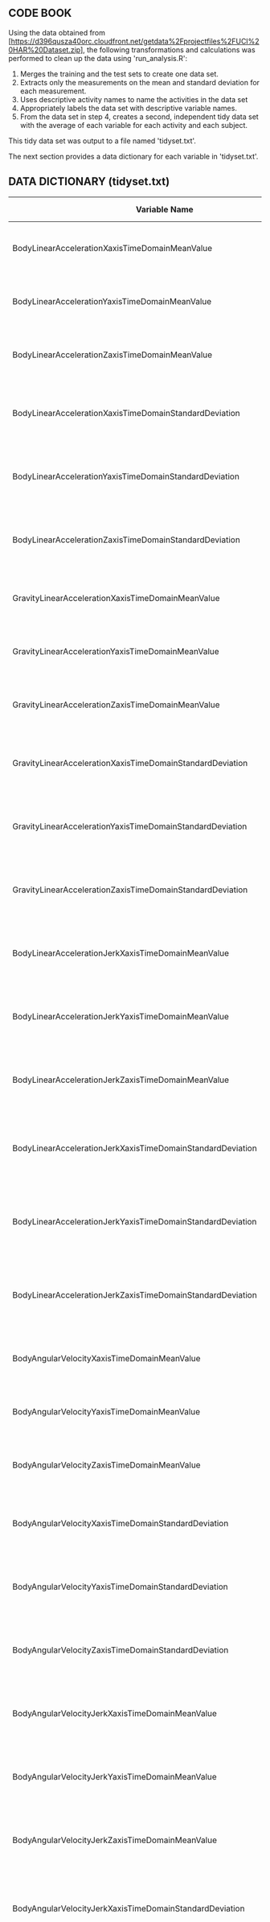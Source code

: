 ## CODE BOOK 

Using the data obtained from [https://d396qusza40orc.cloudfront.net/getdata%2Fprojectfiles%2FUCI%20HAR%20Dataset.zip], the following transformations and calculations was performed to clean up the data using 'run_analysis.R':

1. Merges the training and the test sets to create one data set.
2. Extracts only the measurements on the mean and standard deviation for each measurement. 
3. Uses descriptive activity names to name the activities in the data set
4. Appropriately labels the data set with descriptive variable names. 
5. From the data set in step 4, creates a second, independent tidy data set with the average of each variable for each activity and each subject.

This tidy data set was output to a file named 'tidyset.txt'. 

The next section provides a data dictionary for each variable in 'tidyset.txt'.


## DATA DICTIONARY (tidyset.txt)

|Variable Name|Unit|Description of the Variable|
|---|---|---|
|BodyLinearAccelerationXaxisTimeDomainMeanValue|standard gravity units 'g'|Body Linear Acceleration in the X direction time domain signals - Mean Value|
|BodyLinearAccelerationYaxisTimeDomainMeanValue|standard gravity units 'g'|Body Linear Acceleration in the Y direction time domain signals - Mean Value|
|BodyLinearAccelerationZaxisTimeDomainMeanValue|standard gravity units 'g'|Body Linear Acceleration in the Z direction time domain signals - Mean Value|
|BodyLinearAccelerationXaxisTimeDomainStandardDeviation|standard gravity units 'g'|Body Linear Acceleration in the X direction time domain signals - Standard Deviation|
|BodyLinearAccelerationYaxisTimeDomainStandardDeviation|standard gravity units 'g'|Body Linear Acceleration in the Y direction time domain signals - Standard Deviation|
|BodyLinearAccelerationZaxisTimeDomainStandardDeviation|standard gravity units 'g'|Body Linear Acceleration in the Z direction time domain signals - Standard Deviation|
|GravityLinearAccelerationXaxisTimeDomainMeanValue|standard gravity units 'g'|Gravity Linear Acceleration in the X direction time domain signals - Mean Value|
|GravityLinearAccelerationYaxisTimeDomainMeanValue|standard gravity units 'g'|Gravity Linear Acceleration in the Y direction time domain signals - Mean Value|
|GravityLinearAccelerationZaxisTimeDomainMeanValue|standard gravity units 'g'|Gravity Linear Acceleration in the Z direction time domain signals - Mean Value|
|GravityLinearAccelerationXaxisTimeDomainStandardDeviation|standard gravity units 'g'|Gravity Linear Acceleration in the X direction time domain signals - Standard Deviation|
|GravityLinearAccelerationYaxisTimeDomainStandardDeviation|standard gravity units 'g'|Gravity Linear Acceleration in the Y direction time domain signals - Standard Deviation|
|GravityLinearAccelerationZaxisTimeDomainStandardDeviation|standard gravity units 'g'|Gravity Linear Acceleration in the Z direction time domain signals - Standard Deviation|
|BodyLinearAccelerationJerkXaxisTimeDomainMeanValue|standard gravity units 'g'|Body Linear Acceleration Jerk signal in the X direction time domain signals - Mean Value|
|BodyLinearAccelerationJerkYaxisTimeDomainMeanValue|standard gravity units 'g'|Body Linear Acceleration Jerk signal in the Y direction time domain signals - Mean Value|
|BodyLinearAccelerationJerkZaxisTimeDomainMeanValue|standard gravity units 'g'|Body Linear Acceleration Jerk signal in the Z direction time domain signals - Mean Value|
|BodyLinearAccelerationJerkXaxisTimeDomainStandardDeviation|standard gravity units 'g'|Body Linear Acceleration Jerk signal in the X direction time domain signals - Standard Deviation|
|BodyLinearAccelerationJerkYaxisTimeDomainStandardDeviation|standard gravity units 'g'|Body Linear Acceleration Jerk signal in the Y direction time domain signals - Standard Deviation|
|BodyLinearAccelerationJerkZaxisTimeDomainStandardDeviation|standard gravity units 'g'|Body Linear Acceleration Jerk signal in the Z direction time domain signals - Standard Deviation|
|BodyAngularVelocityXaxisTimeDomainMeanValue|radians/second|Body Angular Velocity in the X direction time domain signals - Mean Value|
|BodyAngularVelocityYaxisTimeDomainMeanValue|radians/second|Body Angular Velocity in the Y direction time domain signals - Mean Value|
|BodyAngularVelocityZaxisTimeDomainMeanValue|radians/second|Body Angular Velocity in the Z direction time domain signals - Mean Value|
|BodyAngularVelocityXaxisTimeDomainStandardDeviation|radians/second|Body Angular Velocity in the X direction time domain signals - Standard Deviation|
|BodyAngularVelocityYaxisTimeDomainStandardDeviation|radians/second|Body Angular Velocity in the Y direction time domain signals - Standard Deviation|
|BodyAngularVelocityZaxisTimeDomainStandardDeviation|radians/second|Body Angular Velocity in the Z direction time domain signals - Standard Deviation|
|BodyAngularVelocityJerkXaxisTimeDomainMeanValue|radians/second|Body Angular Velocity Jerk signal in the X direction time domain signals - Mean Value|
|BodyAngularVelocityJerkYaxisTimeDomainMeanValue|radians/second|Body Angular Velocity Jerk signal in the Y direction time domain signals - Mean Value|
|BodyAngularVelocityJerkZaxisTimeDomainMeanValue|radians/second|Body Angular Velocity Jerk signal in the Z direction time domain signals - Mean Value|
|BodyAngularVelocityJerkXaxisTimeDomainStandardDeviation|radians/second|Body Angular Velocity Jerk signal in the X direction time domain signals - Standard Deviation|
|BodyAngularVelocityJerkYaxisTimeDomainStandardDeviation|radians/second|Body Angular Velocity Jerk signal in the Y direction time domain signals - Standard Deviation|
|BodyAngularVelocityJerkZaxisTimeDomainStandardDeviation|radians/second|Body Angular Velocity Jerk signal in the Z direction time domain signals - Standard Deviation|
|BodyLinearAccelerationEuclideanNormTimeDomainMeanValue|standard gravity units 'g'|Body Linear Acceleration using the Euclidean Norm time domain signals - Mean Value|
|BodyLinearAccelerationEuclideanNormTimeDomainStandardDeviation|standard gravity units 'g'|Body Linear Acceleration using the Euclidean Norm time domain signals - Standard Deviation|
|GravityLinearAccelerationEuclideanNormTimeDomainMeanValue|standard gravity units 'g'|Gravity Linear Acceleration using the Euclidean Norm time domain signals - Mean Value|
|GravityLinearAccelerationEuclideanNormTimeDomainStandardDeviation|standard gravity units 'g'|Gravity Linear Acceleration using the Euclidean Norm time domain signals - Standard Deviation|
|BodyLinearAccelerationJerkEuclideanNormTimeDomainMeanValue|standard gravity units 'g'|Body Linear Acceleration Jerk signal using the Euclidean Norm time domain signals - Mean Value|
|BodyLinearAccelerationJerkEuclideanNormTimeDomainStandardDeviation|standard gravity units 'g'|Body Linear Acceleration Jerk signal using the Euclidean Norm time domain signals - Standard Deviation|
|BodyAngularVelocityEuclideanNormTimeDomainMeanValue|standard gravity units 'g'|Body Angular Velocity using the Euclidean Norm time domain signals - Mean Value|
|BodyAngularVelocityEuclideanNormTimeDomainStandardDeviation|standard gravity units 'g'|Body Angular Velocity using the Euclidean Norm time domain signals - Standard Deviation|
|BodyAngularVelocityJerkEuclideanNormTimeDomainMeanValue|standard gravity units 'g'|Body Angular Velocity Jerk signal using the Euclidean Norm time domain signals - Mean Value|
|BodyAngularVelocityJerkEuclideanNormTimeDomainStandardDeviation|standard gravity units 'g'|Body Angular Velocity Jerk signal using the Euclidean Norm time domain signals - Standard Deviation|
|BodyLinearAccelerationXaxisFrequencyDomainMeanValue|standard gravity units 'g'|Body Linear Acceleration in the X directionfrequency domain signals - Mean Value|
|BodyLinearAccelerationYaxisFrequencyDomainMeanValue|standard gravity units 'g'|Body Linear Acceleration in the Y directionfrequency domain signals - Mean Value|
|BodyLinearAccelerationZaxisFrequencyDomainMeanValue|standard gravity units 'g'|Body Linear Acceleration in the Z directionfrequency domain signals - Mean Value|
|BodyLinearAccelerationXaxisFrequencyDomainStandardDeviation|standard gravity units 'g'|Body Linear Acceleration in the X directionfrequency domain signals - Standard Deviation|
|BodyLinearAccelerationYaxisFrequencyDomainStandardDeviation|standard gravity units 'g'|Body Linear Acceleration in the Y directionfrequency domain signals - Standard Deviation|
|BodyLinearAccelerationZaxisFrequencyDomainStandardDeviation|standard gravity units 'g'|Body Linear Acceleration in the Z directionfrequency domain signals - Standard Deviation|
|BodyLinearAccelerationXaxisFrequencyDomainMeanFrequency|standard gravity units 'g'|Body Linear Acceleration in the X directionfrequency domain signals - Mean Frequency|
|BodyLinearAccelerationYaxisFrequencyDomainMeanFrequency|standard gravity units 'g'|Body Linear Acceleration in the Y directionfrequency domain signals - Mean Frequency|
|BodyLinearAccelerationZaxisFrequencyDomainMeanFrequency|standard gravity units 'g'|Body Linear Acceleration in the Z directionfrequency domain signals - Mean Frequency|
|BodyLinearAccelerationJerkXaxisFrequencyDomainMeanValue|standard gravity units 'g'|Body Linear Acceleration Jerk signal in the X directionfrequency domain signals - Mean Value|
|BodyLinearAccelerationJerkYaxisFrequencyDomainMeanValue|standard gravity units 'g'|Body Linear Acceleration Jerk signal in the Y directionfrequency domain signals - Mean Value|
|BodyLinearAccelerationJerkZaxisFrequencyDomainMeanValue|standard gravity units 'g'|Body Linear Acceleration Jerk signal in the Z directionfrequency domain signals - Mean Value|
|BodyLinearAccelerationJerkXaxisFrequencyDomainStandardDeviation|standard gravity units 'g'|Body Linear Acceleration Jerk signal in the X directionfrequency domain signals - Standard Deviation|
|BodyLinearAccelerationJerkYaxisFrequencyDomainStandardDeviation|standard gravity units 'g'|Body Linear Acceleration Jerk signal in the Y directionfrequency domain signals - Standard Deviation|
|BodyLinearAccelerationJerkZaxisFrequencyDomainStandardDeviation|standard gravity units 'g'|Body Linear Acceleration Jerk signal in the Z directionfrequency domain signals - Standard Deviation|
|BodyLinearAccelerationJerkXaxisFrequencyDomainMeanFrequency|standard gravity units 'g'|Body Linear Acceleration Jerk signal in the X directionfrequency domain signals - Mean Frequency|
|BodyLinearAccelerationJerkYaxisFrequencyDomainMeanFrequency|standard gravity units 'g'|Body Linear Acceleration Jerk signal in the Y directionfrequency domain signals - Mean Frequency|
|BodyLinearAccelerationJerkZaxisFrequencyDomainMeanFrequency|standard gravity units 'g'|Body Linear Acceleration Jerk signal in the Z directionfrequency domain signals - Mean Frequency|
|BodyAngularVelocityXaxisFrequencyDomainMeanValue|radians/second|Body Angular Velocity in the X directionfrequency domain signals - Mean Value|
|BodyAngularVelocityYaxisFrequencyDomainMeanValue|radians/second|Body Angular Velocity in the Y directionfrequency domain signals - Mean Value|
|BodyAngularVelocityZaxisFrequencyDomainMeanValue|radians/second|Body Angular Velocity in the Z directionfrequency domain signals - Mean Value|
|BodyAngularVelocityXaxisFrequencyDomainStandardDeviation|radians/second|Body Angular Velocity in the X directionfrequency domain signals - Standard Deviation|
|BodyAngularVelocityYaxisFrequencyDomainStandardDeviation|radians/second|Body Angular Velocity in the Y directionfrequency domain signals - Standard Deviation|
|BodyAngularVelocityZaxisFrequencyDomainStandardDeviation|radians/second|Body Angular Velocity in the Z directionfrequency domain signals - Standard Deviation|
|BodyAngularVelocityXaxisFrequencyDomainMeanFrequency|radians/second|Body Angular Velocity in the X directionfrequency domain signals - Mean Frequency|
|BodyAngularVelocityYaxisFrequencyDomainMeanFrequency|radians/second|Body Angular Velocity in the Y directionfrequency domain signals - Mean Frequency|
|BodyAngularVelocityZaxisFrequencyDomainMeanFrequency|radians/second|Body Angular Velocity in the Z directionfrequency domain signals - Mean Frequency|
|BodyLinearAccelerationEuclideanNormFrequencyDomainMeanValue|standard gravity units 'g'|Body Linear Acceleration using the Euclidean Normfrequency domain signals - Mean Value|
|BodyLinearAccelerationEuclideanNormFrequencyDomainStandardDeviation|standard gravity units 'g'|Body Linear Acceleration using the Euclidean Normfrequency domain signals - Standard Deviation|
|BodyLinearAccelerationEuclideanNormFrequencyDomainMeanFrequency|standard gravity units 'g'|Body Linear Acceleration using the Euclidean Normfrequency domain signals - Mean Frequency|
|BodyLinearAccelerationJerkEuclideanNormFrequencyDomainMeanValue|standard gravity units 'g'|Body Linear Acceleration Jerk signal using the Euclidean Normfrequency domain signals - Mean Value|
|BodyLinearAccelerationJerkEuclideanNormFrequencyDomainStandardDeviation|standard gravity units 'g'|Body Linear Acceleration Jerk signal using the Euclidean Normfrequency domain signals - Standard Deviation|
|BodyLinearAccelerationJerkEuclideanNormFrequencyDomainMeanFrequency|standard gravity units 'g'|Body Linear Acceleration Jerk signal using the Euclidean Normfrequency domain signals - Mean Frequency|
|BodyAngularVelocityEuclideanNormFrequencyDomainMeanValue|radians/second|Body Angular Velocity using the Euclidean Normfrequency domain signals - Mean Value|
|BodyAngularVelocityEuclideanNormFrequencyDomainStandardDeviation|radians/second|Body Angular Velocity using the Euclidean Normfrequency domain signals - Standard Deviation|
|BodyAngularVelocityEuclideanNormFrequencyDomainMeanFrequency|radians/second|Body Angular Velocity using the Euclidean Normfrequency domain signals - Mean Frequency|
|BodyAngularVelocityJerkEuclideanNormFrequencyDomainMeanValue|radians/second|Body Angular Velocity Jerk signal using the Euclidean Normfrequency domain signals - Mean Value|
|BodyAngularVelocityJerkEuclideanNormFrequencyDomainStandardDeviation|radians/second|Body Angular Velocity Jerk signal using the Euclidean Normfrequency domain signals - Standard Deviation|
|BodyAngularVelocityJerkEuclideanNormFrequencyDomainMeanFrequency|radians/second|Body Angular Velocity Jerk signal using the Euclidean Normfrequency domain signals - Mean Frequency|

## How the Variable Names of the Extracted Measurements were Renamed

|Original Variable Names|Variable Names Renamed to be more descriptive|
|---|---|
|tBodyAcc-mean()-X|BodyLinearAccelerationXaxisTimeDomainMeanValue|
|tBodyAcc-mean()-Y|BodyLinearAccelerationYaxisTimeDomainMeanValue|
|tBodyAcc-mean()-Z|BodyLinearAccelerationZaxisTimeDomainMeanValue|
|tBodyAcc-std()-X|BodyLinearAccelerationXaxisTimeDomainStandardDeviation|
|tBodyAcc-std()-Y|BodyLinearAccelerationYaxisTimeDomainStandardDeviation|
|tBodyAcc-std()-Z|BodyLinearAccelerationZaxisTimeDomainStandardDeviation|
|tGravityAcc-mean()-X|GravityLinearAccelerationXaxisTimeDomainMeanValue|
|tGravityAcc-mean()-Y|GravityLinearAccelerationYaxisTimeDomainMeanValue|
|tGravityAcc-mean()-Z|GravityLinearAccelerationZaxisTimeDomainMeanValue|
|tGravityAcc-std()-X|GravityLinearAccelerationXaxisTimeDomainStandardDeviation|
|tGravityAcc-std()-Y|GravityLinearAccelerationYaxisTimeDomainStandardDeviation|
|tGravityAcc-std()-Z|GravityLinearAccelerationZaxisTimeDomainStandardDeviation|
|tBodyAccJerk-mean()-X|BodyLinearAccelerationJerkXaxisTimeDomainMeanValue|
|tBodyAccJerk-mean()-Y|BodyLinearAccelerationJerkYaxisTimeDomainMeanValue|
|tBodyAccJerk-mean()-Z|BodyLinearAccelerationJerkZaxisTimeDomainMeanValue|
|tBodyAccJerk-std()-X|BodyLinearAccelerationJerkXaxisTimeDomainStandardDeviation|
|tBodyAccJerk-std()-Y|BodyLinearAccelerationJerkYaxisTimeDomainStandardDeviation|
|tBodyAccJerk-std()-Z|BodyLinearAccelerationJerkZaxisTimeDomainStandardDeviation|
|tBodyGyro-mean()-X|BodyAngularVelocityXaxisTimeDomainMeanValue|
|tBodyGyro-mean()-Y|BodyAngularVelocityYaxisTimeDomainMeanValue|
|tBodyGyro-mean()-Z|BodyAngularVelocityZaxisTimeDomainMeanValue|
|tBodyGyro-std()-X|BodyAngularVelocityXaxisTimeDomainStandardDeviation|
|tBodyGyro-std()-Y|BodyAngularVelocityYaxisTimeDomainStandardDeviation|
|tBodyGyro-std()-Z|BodyAngularVelocityZaxisTimeDomainStandardDeviation|
|tBodyGyroJerk-mean()-X|BodyAngularVelocityJerkXaxisTimeDomainMeanValue|
|tBodyGyroJerk-mean()-Y|BodyAngularVelocityJerkYaxisTimeDomainMeanValue|
|tBodyGyroJerk-mean()-Z|BodyAngularVelocityJerkZaxisTimeDomainMeanValue|
|tBodyGyroJerk-std()-X|BodyAngularVelocityJerkXaxisTimeDomainStandardDeviation|
|tBodyGyroJerk-std()-Y|BodyAngularVelocityJerkYaxisTimeDomainStandardDeviation|
|tBodyGyroJerk-std()-Z|BodyAngularVelocityJerkZaxisTimeDomainStandardDeviation|
|tBodyAccMag-mean()|BodyLinearAccelerationEuclideanNormTimeDomainMeanValue|
|tBodyAccMag-std()|BodyLinearAccelerationEuclideanNormTimeDomainStandardDeviation|
|tGravityAccMag-mean()|GravityLinearAccelerationEuclideanNormTimeDomainMeanValue|
|tGravityAccMag-std()|GravityLinearAccelerationEuclideanNormTimeDomainStandardDeviation|
|tBodyAccJerkMag-mean()|BodyLinearAccelerationJerkEuclideanNormTimeDomainMeanValue|
|tBodyAccJerkMag-std()|BodyLinearAccelerationJerkEuclideanNormTimeDomainStandardDeviation|
|tBodyGyroMag-mean()|BodyAngularVelocityEuclideanNormTimeDomainMeanValue|
|tBodyGyroMag-std()|BodyAngularVelocityEuclideanNormTimeDomainStandardDeviation|
|tBodyGyroJerkMag-mean()|BodyAngularVelocityJerkEuclideanNormTimeDomainMeanValue|
|tBodyGyroJerkMag-std()|BodyAngularVelocityJerkEuclideanNormTimeDomainStandardDeviation|
|fBodyAcc-mean()-X|BodyLinearAccelerationXaxisFrequencyDomainMeanValue|
|fBodyAcc-mean()-Y|BodyLinearAccelerationYaxisFrequencyDomainMeanValue|
|fBodyAcc-mean()-Z|BodyLinearAccelerationZaxisFrequencyDomainMeanValue|
|fBodyAcc-std()-X|BodyLinearAccelerationXaxisFrequencyDomainStandardDeviation|
|fBodyAcc-std()-Y|BodyLinearAccelerationYaxisFrequencyDomainStandardDeviation|
|fBodyAcc-std()-Z|BodyLinearAccelerationZaxisFrequencyDomainStandardDeviation|
|fBodyAcc-meanFreq()-X|BodyLinearAccelerationXaxisFrequencyDomainMeanFrequency|
|fBodyAcc-meanFreq()-Y|BodyLinearAccelerationYaxisFrequencyDomainMeanFrequency|
|fBodyAcc-meanFreq()-Z|BodyLinearAccelerationZaxisFrequencyDomainMeanFrequency|
|fBodyAccJerk-mean()-X|BodyLinearAccelerationJerkXaxisFrequencyDomainMeanValue|
|fBodyAccJerk-mean()-Y|BodyLinearAccelerationJerkYaxisFrequencyDomainMeanValue|
|fBodyAccJerk-mean()-Z|BodyLinearAccelerationJerkZaxisFrequencyDomainMeanValue|
|fBodyAccJerk-std()-X|BodyLinearAccelerationJerkXaxisFrequencyDomainStandardDeviation|
|fBodyAccJerk-std()-Y|BodyLinearAccelerationJerkYaxisFrequencyDomainStandardDeviation|
|fBodyAccJerk-std()-Z|BodyLinearAccelerationJerkZaxisFrequencyDomainStandardDeviation|
|fBodyAccJerk-meanFreq()-X|BodyLinearAccelerationJerkXaxisFrequencyDomainMeanFrequency|
|fBodyAccJerk-meanFreq()-Y|BodyLinearAccelerationJerkYaxisFrequencyDomainMeanFrequency|
|fBodyAccJerk-meanFreq()-Z|BodyLinearAccelerationJerkZaxisFrequencyDomainMeanFrequency|
|fBodyGyro-mean()-X|BodyAngularVelocityXaxisFrequencyDomainMeanValue|
|fBodyGyro-mean()-Y|BodyAngularVelocityYaxisFrequencyDomainMeanValue|
|fBodyGyro-mean()-Z|BodyAngularVelocityZaxisFrequencyDomainMeanValue|
|fBodyGyro-std()-X|BodyAngularVelocityXaxisFrequencyDomainStandardDeviation|
|fBodyGyro-std()-Y|BodyAngularVelocityYaxisFrequencyDomainStandardDeviation|
|fBodyGyro-std()-Z|BodyAngularVelocityZaxisFrequencyDomainStandardDeviation|
|fBodyGyro-meanFreq()-X|BodyAngularVelocityXaxisFrequencyDomainMeanFrequency|
|fBodyGyro-meanFreq()-Y|BodyAngularVelocityYaxisFrequencyDomainMeanFrequency|
|fBodyGyro-meanFreq()-Z|BodyAngularVelocityZaxisFrequencyDomainMeanFrequency|
|fBodyAccMag-mean()|BodyLinearAccelerationEuclideanNormFrequencyDomainMeanValue|
|fBodyAccMag-std()|BodyLinearAccelerationEuclideanNormFrequencyDomainStandardDeviation|
|fBodyAccMag-meanFreq()|BodyLinearAccelerationEuclideanNormFrequencyDomainMeanFrequency|
|fBodyBodyAccJerkMag-mean()|BodyLinearAccelerationJerkEuclideanNormFrequencyDomainMeanValue|
|fBodyBodyAccJerkMag-std()|BodyLinearAccelerationJerkEuclideanNormFrequencyDomainStandardDeviation|
|fBodyBodyAccJerkMag-meanFreq()|BodyLinearAccelerationJerkEuclideanNormFrequencyDomainMeanFrequency|
|fBodyBodyGyroMag-mean()|BodyAngularVelocityEuclideanNormFrequencyDomainMeanValue|
|fBodyBodyGyroMag-std()|BodyAngularVelocityEuclideanNormFrequencyDomainStandardDeviation|
|fBodyBodyGyroMag-meanFreq()|BodyAngularVelocityEuclideanNormFrequencyDomainMeanFrequency|
|fBodyBodyGyroJerkMag-mean()|BodyAngularVelocityJerkEuclideanNormFrequencyDomainMeanValue|
|fBodyBodyGyroJerkMag-std()|BodyAngularVelocityJerkEuclideanNormFrequencyDomainStandardDeviation|
|fBodyBodyGyroJerkMag-meanFreq()|BodyAngularVelocityJerkEuclideanNormFrequencyDomainMeanFrequency|
